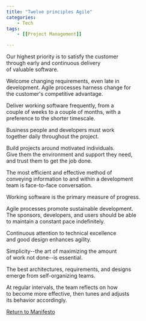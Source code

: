 ```yaml
---
title: "Twelve principles Agile"
categories:
	- Tech
tags: 
	- [[Project Management]]

---
```


Our highest priority is to satisfy the customer  
through early and continuous delivery  
of valuable software.

Welcome changing requirements, even late in  
development. Agile processes harness change for  
the customer's competitive advantage.

Deliver working software frequently, from a  
couple of weeks to a couple of months, with a  
preference to the shorter timescale.

Business people and developers must work  
together daily throughout the project.

Build projects around motivated individuals.  
Give them the environment and support they need,  
and trust them to get the job done.

The most efficient and effective method of  
conveying information to and within a development  
team is face-to-face conversation.

Working software is the primary measure of progress.

Agile processes promote sustainable development.  
The sponsors, developers, and users should be able  
to maintain a constant pace indefinitely.

Continuous attention to technical excellence  
and good design enhances agility.

Simplicity--the art of maximizing the amount  
of work not done--is essential.

The best architectures, requirements, and designs  
emerge from self-organizing teams.

At regular intervals, the team reflects on how  
to become more effective, then tunes and adjusts  
its behavior accordingly.

[Return to Manifesto](http://agilemanifesto.org/)